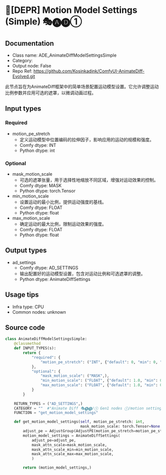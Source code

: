 # 🚫[DEPR] Motion Model Settings (Simple) 🎭🅐🅓①
## Documentation
- Class name: ADE_AnimateDiffModelSettingsSimple
- Category: 
- Output node: False
- Repo Ref: https://github.com/Kosinkadink/ComfyUI-AnimateDiff-Evolved.git

此节点旨在为AnimateDiff框架中的简单场景配置运动模型设置。它允许调整运动比例参数并应用可选的遮罩，以微调动画过程。

## Input types
### Required
- motion_pe_stretch
    - 定义运动模型中位置编码的拉伸因子，影响应用的运动的规模和强度。
    - Comfy dtype: INT
    - Python dtype: int

### Optional
- mask_motion_scale
    - 可选的遮罩张量，用于选择性地缩放不同区域，增强对运动效果的控制。
    - Comfy dtype: MASK
    - Python dtype: torch.Tensor
- min_motion_scale
    - 设置运动的最小比例，提供运动强度的基线。
    - Comfy dtype: FLOAT
    - Python dtype: float
- max_motion_scale
    - 确定运动的最大比例，限制运动效果的强度。
    - Comfy dtype: FLOAT
    - Python dtype: float

## Output types
- ad_settings
    - Comfy dtype: AD_SETTINGS
    - 输出配置好的运动模型设置，包含对运动比例和可选遮罩的调整。
    - Python dtype: AnimateDiffSettings

## Usage tips
- Infra type: CPU
- Common nodes: unknown

## Source code
```python
class AnimateDiffModelSettingsSimple:
    @classmethod
    def INPUT_TYPES(s):
        return {
            "required": {
                "motion_pe_stretch": ("INT", {"default": 0, "min": 0, "step": 1}),
            },
            "optional": {
                "mask_motion_scale": ("MASK",),
                "min_motion_scale": ("FLOAT", {"default": 1.0, "min": 0.0, "step": 0.001}),
                "max_motion_scale": ("FLOAT", {"default": 1.0, "min": 0.0, "step": 0.001}),
            }
        }
    
    RETURN_TYPES = ("AD_SETTINGS",)
    CATEGORY = ""  #"Animate Diff 🎭🅐🅓/① Gen1 nodes ①/motion settings/experimental"
    FUNCTION = "get_motion_model_settings"

    def get_motion_model_settings(self, motion_pe_stretch: int,
                                  mask_motion_scale: torch.Tensor=None, min_motion_scale: float=1.0, max_motion_scale: float=1.0):
        adjust_pe = AdjustGroup(AdjustPE(motion_pe_stretch=motion_pe_stretch))
        motion_model_settings = AnimateDiffSettings(
            adjust_pe=adjust_pe,
            mask_attn_scale=mask_motion_scale,
            mask_attn_scale_min=min_motion_scale,
            mask_attn_scale_max=max_motion_scale,
            )

        return (motion_model_settings,)